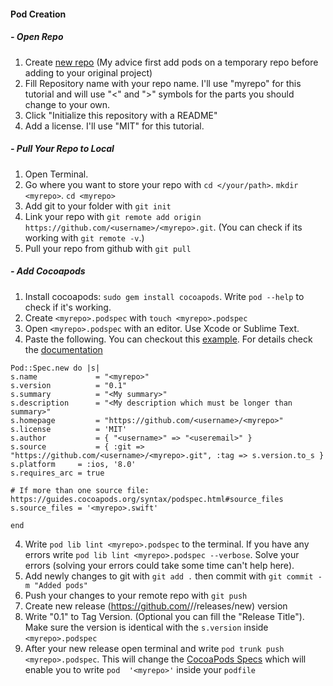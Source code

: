 #### Pod Creation

##### - Open Repo

1. Create [new repo](https://github.com/new) (My advice first add pods on a temporary repo before adding to your original project)
2. Fill Repository name with your repo name. I'll use "myrepo" for this tutorial and will use "<" and ">" symbols for the parts you should change to your own.
3. Click "Initialize this repository with a README"
4. Add a license. I'll use "MIT" for this tutorial.

##### - Pull Your Repo to Local

1. Open Terminal. 
2. Go where you want to store your repo with `cd </your/path>`. `mkdir <myrepo>`. `cd <myrepo>`
3. Add git to your folder with `git init`
4. Link your repo with `git remote add origin https://github.com/<username>/<myrepo>.git`. (You can check if its working with `git remote -v`.)
5. Pull your repo from github with `git pull`

##### - Add Cocoapods

1. Install cocoapods: `sudo gem install cocoapods`. Write `pod --help` to check if it's working.
2. Create `<myrepo>.podspec` with `touch <myrepo>.podspec`
3. Open `<myrepo>.podspec` with an editor. Use Xcode or Sublime Text.
4. Paste the following. You can checkout this [example](https://github.com/thellimist/SwiftRandom/blob/master/SwiftRandom.podspec). For details check the [documentation](https://guides.cocoapods.org/syntax/podspec.html#specification)
  ```
  Pod::Spec.new do |s|
  s.name             = "<myrepo>"
  s.version          = "0.1"
  s.summary          = "<My summary>"
  s.description      = "<My description which must be longer than summary>"
  s.homepage         = "https://github.com/<username>/<myrepo>"
  s.license          = 'MIT'
  s.author           = { "<username>" => "<useremail>" }
  s.source           = { :git => "https://github.com/<username>/<myrepo>.git", :tag => s.version.to_s }
  s.platform     = :ios, '8.0'
  s.requires_arc = true
  
  # If more than one source file: https://guides.cocoapods.org/syntax/podspec.html#source_files
  s.source_files = '<myrepo>.swift' 
  
  end
  ```
4. Write `pod lib lint <myrepo>.podspec` to the terminal. If you have any errors write `pod lib lint <myrepo>.podspec --verbose`. Solve your errors (solving your errors could take some time can't help here). 
5. Add newly changes to git with `git add .` then commit with `git commit -m "Added pods"`
6. Push your changes to your remote repo with `git push`
7. Create new release (https://github.com/<username>/<myrepo>/releases/new) version
9. Write "0.1" to Tag Version. (Optional you can fill the "Release Title"). Make sure the version is identical with the `s.version` inside `<myrepo>.podspec`
10. After your new release open terminal and write `pod trunk push <myrepo>.podspec`. This will change the [CocoaPods Specs](https://github.com/CocoaPods/Specs) which will enable you to write `pod  '<myrepo>'` inside your `podfile`

